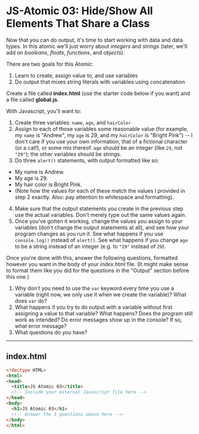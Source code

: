 # JS-Atomic 03: Hide/Show All Elements That Share a Class

Now that you can do output, it's time to start working with data and data types. In this atomic we'll just worry about *integers* and *strings* (later, we'll add on *booleans*, *floats*, *functions*, and *objects*).

There are two goals for this Atomic:

1. Learn to create, assign value to, and use variables
2. Do output that mixes string literals with variables using concatenation

Create a file called **index.html** (use the starter code below if you want) and a file called **global.js**.

With Javascript, you'll want to:

1. Create three variables: `name`, `age`, and `hairColor`
2. Assign to each of those variables some reasonable value (for example, my `name` is "Andrew", my `age` is 29, and my `hairColor` is "Bright Pink") -- I don't care if you use your own information, that of a fictional character (or a cat!), or some mix thereof. `age` should be an integer (like `29`, not `"29"`); the other variables should be strings.
3. Do three `alert()` statements, with output formatted like so:
  - My name is Andrew.
  - My age is 29.
  - My hair color is Bright Pink.
  - (Note how the values for each of these match the values I provided in step 2 exactly. Also: pay attention to whitespace and formatting).
4. Make sure that the output statements you create in the previous step use the actual variables. Don't merely type out the same values again.
5. Once you've gotten it working, change the values you assign to your variables (don't change the output statements at all), and see how your program changes as you run it. See what happens if you use `console.log()` instead of `alert()`. See what happens if you change `age` to be a string instead of an integer (e.g. to `"29"` instead of `29`).

Once you're done with this, answer the following questions, formatted however you want in the body of your *index.html* file. (It might make sense to format them like you did for the questions in the "Output" section before this one.)

1. Why don't you need to use the `var` keyword every time you use a variable (right now, we only use it when we create the variable)? What does `var` do?
2. What happens if you try to do output with a variable without first assigning a value to that variable? What happens? Does the program still work as intended? Do error messages show up in the console? If so, what error message?
3. What questions do you have?

---

## index.html

```html
<!doctype HTML>
<html>
<head>
  <title>JS Atomic 03</title>
  <!-- Include your external Javascript file here -->
</head>
<body>
  <h1>JS Atomic 03</h1>
  <!-- Answer the 3 questions above here -->
</body>
</html>
```